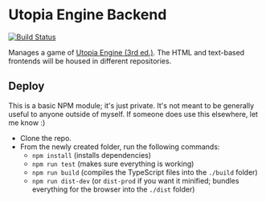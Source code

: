 # Utopia Engine Backend

[![Build Status](https://travis-ci.com/AbstractPlay/renderer.svg?branch=master)](https://travis-ci.com/AbstractPlay/renderer)

Manages a game of [Utopia Engine (3rd ed.)](https://boardgamegeek.com/boardgame/75223/utopia-engine). The HTML and text-based frontends will be housed in different repositories.

## Deploy

This is a basic NPM module; it's just private. It's not meant to be generally useful to anyone outside of myself. If someone does use this elsewhere, let me know :)

- Clone the repo.
- From the newly created folder, run the following commands:
  - `npm install` (installs dependencies)
  - `npm run test` (makes sure everything is working)
  - `npm run build` (compiles the TypeScript files into the `./build` folder)
  - `npm run dist-dev` (or `dist-prod` if you want it minified; bundles everything for the browser into the `./dist` folder)
